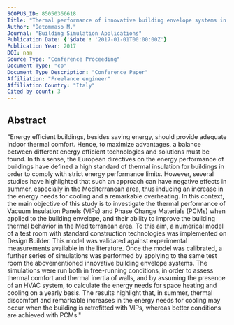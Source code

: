```yaml
---
SCOPUS_ID: 85050366618
Title: "Thermal performance of innovative building envelope systems in mediterranean climate"
Author: "Detommaso M."
Journal: "Building Simulation Applications"
Publication Date: {'$date': '2017-01-01T00:00:00Z'}
Publication Year: 2017
DOI: nan
Source Type: "Conference Proceeding"
Document Type: "cp"
Document Type Description: "Conference Paper"
Affiliation: "Freelance engineer"
Affiliation Country: "Italy"
Cited by count: 3
---
```


## Abstract
"Energy efficient buildings, besides saving energy, should provide adequate indoor thermal comfort. Hence, to maximize advantages, a balance between different energy efficient technologies and solutions must be found. In this sense, the European directives on the energy performance of buildings have defined a high standard of thermal insulation for buildings in order to comply with strict energy performance limits. However, several studies have highlighted that such an approach can have negative effects in summer, especially in the Mediterranean area, thus inducing an increase in the energy needs for cooling and a remarkable overheating. In this context, the main objective of this study is to investigate the thermal performance of Vacuum Insulation Panels (VIPs) and Phase Change Materials (PCMs) when applied to the building envelope, and their ability to improve the building thermal behavior in the Mediterranean area. To this aim, a numerical model of a test room with standard construction technologies was implemented on Design Builder. This model was validated against experimental measurements available in the literature. Once the model was calibrated, a further series of simulations was performed by applying to the same test room the abovementioned innovative building envelope systems. The simulations were run both in free-running conditions, in order to assess thermal comfort and thermal inertia of walls, and by assuming the presence of an HVAC system, to calculate the energy needs for space heating and cooling on a yearly basis. The results highlight that, in summer, thermal discomfort and remarkable increases in the energy needs for cooling may occur when the building is retrofitted with VIPs, whereas better conditions are achieved with PCMs."
